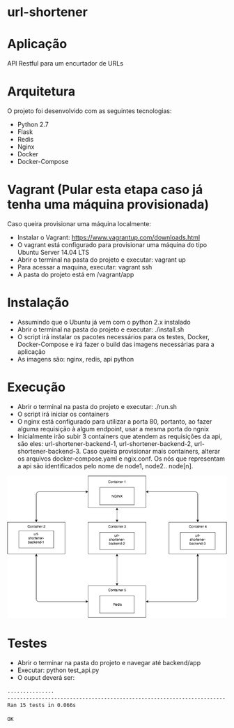 # url-shortener

# Aplicação
API Restful para um encurtador de URLs

# Arquitetura
O projeto foi desenvolvido com as seguintes tecnologias:
* Python 2.7
* Flask
* Redis
* Nginx
* Docker
* Docker-Compose

# Vagrant (Pular esta etapa caso já tenha uma máquina provisionada)
Caso queira provisionar uma máquina localmente:
* Instalar o Vagrant: https://www.vagrantup.com/downloads.html
* O vagrant está configurado para provisionar uma máquina do tipo Ubuntu Server 14.04 LTS
* Abrir o terminal na pasta do projeto e executar: vagrant up
* Para acessar a maquina, executar: vagrant ssh
* A pasta do projeto está em /vagrant/app

# Instalação
* Assumindo que o Ubuntu já vem com o python 2.x instalado
* Abrir o terminal na pasta do projeto e executar: ./install.sh
* O script irá instalar os pacotes necessários para os testes, Docker, Docker-Compose e irá fazer o build das imagens necessárias para a aplicação
* As imagens são: nginx, redis, api python

# Execução
* Abrir o terminal na pasta do projeto e executar: ./run.sh
* O script irá iniciar os containers
* O nginx está configurado para utilizar a porta 80, portanto, ao fazer alguma requisição à algum endpoint, usar a mesma porta do ngnix
* Inicialmente irão subir 3 containers que atendem as requisições da api, são eles: url-shortener-backend-1, url-shortener-backend-2, url-shortener-backend-3. Caso queira provisionar mais containers, alterar os arquivos docker-compose.yaml e ngix.conf. Os nós que representam a api são identificados pelo nome de node1, node2.. node[n].

![alt text](https://github.com/mobbyd1/url-shortener/blob/master/docs/url-shortener-compose.png)

# Testes
* Abrir o terminar na pasta do projeto e navegar até backend/app
* Executar: python test_api.py
* O ouput deverá ser: 
```
...............
----------------------------------------------------------------------
Ran 15 tests in 0.066s

OK
```


